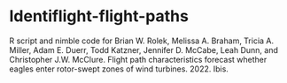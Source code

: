 # Identiflight-flight-paths
R script and nimble code for 
Brian W. Rolek, Melissa A. Braham, Tricia A. Miller, Adam E. Duerr, Todd Katzner, Jennifer D. McCabe, Leah Dunn, and Christopher J.W. McClure. Flight path characteristics forecast whether eagles enter rotor-swept zones of wind turbines. 2022. Ibis.
